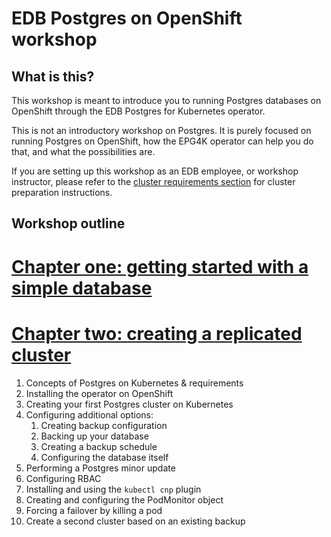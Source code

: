# EDB Postgres on OpenShift workshop

## What is this?

This workshop is meant to introduce you to running Postgres databases on OpenShift through the EDB Postgres for Kubernetes operator.

This is not an introductory workshop on Postgres. It is purely focused on running Postgres on OpenShift, how the EPG4K operator can help you do that, and what the possibilities are.

If you are setting up this workshop as an EDB employee, or workshop instructor, please refer to the [cluster requirements section](cluster_requirements.md) for cluster preparation instructions.

## Workshop outline

# [Chapter one: getting started with a simple database](chapter_one.md)
# [Chapter two: creating a replicated cluster](chapter_two.md)

1. Concepts of Postgres on Kubernetes & requirements
2. Installing the operator on OpenShift
3. Creating your first Postgres cluster on Kubernetes
4. Configuring additional options:  
	1. Creating backup configuration
	2. Backing up your database
	3. Creating a backup schedule
	4. Configuring the database itself
5. Performing a Postgres minor update
6. Configuring RBAC
7. Installing and using the `kubectl cnp` plugin
8. Creating and configuring the PodMonitor object
9. Forcing a failover by killing a pod
10. Create a second cluster based on an existing backup
